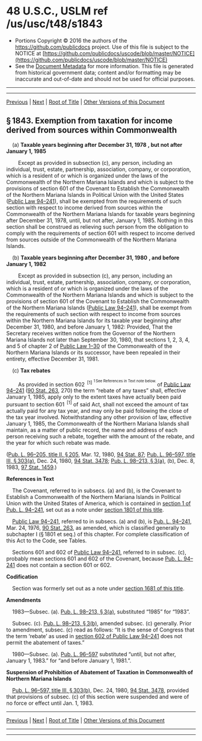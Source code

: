 ---
---

# 48 U.S.C., USLM ref /us/usc/t48/s1843

* Portions Copyright © 2016 the authors of the https://github.com/publicdocs project.
  Use of this file is subject to the NOTICE at [https://github.com/publicdocs/uscode/blob/master/NOTICE](https://github.com/publicdocs/uscode/blob/master/NOTICE)
* See the [Document Metadata](././../../../../..//README.md) for more information.
  This file is generated from historical government data; content and/or formatting may be inaccurate and out-of-date and should not be used for official purposes.

----------
----------

[Previous](./../../../../..//us/usc/t48/ch17/schIII/m__us_usc_t48_s1842.md) | [Next](./../../../../..//us/usc/t48/ch17/schIII/m__us_usc_t48_s1844.md) | [Root of Title](./../../../../../) | [Other Versions of this Document](https://publicdocs.github.io/go/links?ns=uslm&ref=%2Fus%2Fusc%2Ft48%2Fs1843)

## § 1843. Exemption from taxation for income derived from sources within Commonwealth

    (a) __Taxable years beginning after__  __December 31, 1978__  __, but not after__  __January 1, 1985__ 

        Except as provided in subsection (c), any person, including an individual, trust, estate, partnership, association, company, or corporation, which is a resident of or which is organized under the laws of the Commonwealth of the Northern Mariana Islands and which is subject to the provisions of section 601 of the Covenant to Establish the Commonwealth of the Northern Mariana Islands in Political Union with the United States ([Public Law 94–241][/us/pl/94/241]), shall be exempted from the requirements of such section with respect to income derived from sources within the Commonwealth of the Northern Mariana Islands for taxable years beginning after December 31, 1978, until, but not after, January 1, 1985. Nothing in this section shall be construed as relieving such person from the obligation to comply with the requirements of section 601 with respect to income derived from sources outside of the Commonwealth of the Northern Mariana Islands.

    (b) __Taxable years beginning after__  __December 31, 1980__  __, and before__  __January 1, 1982__ 

        Except as provided in subsection (c), any person, including an individual, trust, estate, partnership, association, company, or corporation, which is a resident of or which is organized under the laws of the Commonwealth of the Northern Mariana Islands and which is subject to the provisions of section 601 of the Covenant to Establish the Commonwealth of the Northern Mariana Islands ([Public Law 94–241][/us/pl/94/241]), shall be exempt from the requirements of such section with respect to income from sources within the Northern Mariana Islands for its taxable year beginning after December 31, 1980, and before January 1, 1982: Provided, That the Secretary receives written notice from the Governor of the Northern Mariana Islands not later than September 30, 1980, that sections 1, 2, 3, 4, and 5 of chapter 2 of [Public Law 1–30][/us/pl/1/30] of the Commonwealth of the Northern Mariana Islands or its successor, have been repealed in their entirety, effective December 31, 1981.

    (c) __Tax rebates__ 

        As provided in section 602  <sup>\[1\]</sup>  <sup><sup> 1 See References in Text note below. </sup></sup>  of [Public Law 94–241][/us/pl/94/241] ([90 Stat. 263][/us/stat/90/263], 270) the term “rebate of any taxes” shall, effective January 1, 1985, apply only to the extent taxes have actually been paid pursuant to section 601  <sup>\[1\]</sup>  of said Act, shall not exceed the amount of tax actually paid for any tax year, and may only be paid following the close of the tax year involved. Notwithstanding any other provision of law, effective January 1, 1985, the Commonwealth of the Northern Mariana Islands shall maintain, as a matter of public record, the name and address of each person receiving such a rebate, together with the amount of the rebate, and the year for which such rebate was made.

([Pub. L. 96–205, title II, § 205][/us/pl/96/205/s205], Mar. 12, 1980, [94 Stat. 87][/us/stat/94/87]; [Pub. L. 96–597, title III, § 303(a)][/us/pl/96/597/s303/a], Dec. 24, 1980, [94 Stat. 3478][/us/stat/94/3478]; [Pub. L. 98–213, § 3(a)][/us/pl/98/213/s3/a], (b), Dec. 8, 1983, [97 Stat. 1459][/us/stat/97/1459].)

 __References in Text__ 

    The Covenant, referred to in subsecs. (a) and (b), is the Covenant to Establish a Commonwealth of the Northern Mariana Islands in Political Union with the United States of America, which is contained in [section 1 of Pub. L. 94–241][/us/pl/94/241/s1], set out as a note under [section 1801 of this title][/us/usc/t48/s1801].

    [Public Law 94–241][/us/pl/94/241], referred to in subsecs. (a) and (b), is [Pub. L. 94–241][/us/pl/94/241], Mar. 24, 1976, [90 Stat. 263][/us/stat/90/263], as amended, which is classified generally to subchapter I (§ 1801 et seq.) of this chapter. For complete classification of this Act to the Code, see Tables.

    Sections 601 and 602 of [Public Law 94–241][/us/pl/94/241], referred to in subsec. (c), probably mean sections 601 and 602 of the Covenant, because [Pub. L. 94–241][/us/pl/94/241] does not contain a section 601 or 602.

 __Codification__ 

    Section was formerly set out as a note under [section 1681 of this title][/us/usc/t48/s1681].

 __Amendments__ 

    1983—Subsec. (a). [Pub. L. 98–213, § 3(a)][/us/pl/98/213/s3/a], substituted “1985” for “1983”.

    Subsec. (c). [Pub. L. 98–213, § 3(b)][/us/pl/98/213/s3/b], amended subsec. (c) generally. Prior to amendment, subsec. (c) read as follows: “It is the sense of Congress that the term ‘rebate’ as used in [section 602 of Public Law 94–241][/us/pl/94/241/s602] does not permit the abatement of taxes.”

    1980—Subsec. (a). [Pub. L. 96–597][/us/pl/96/597] substituted “until, but not after, January 1, 1983.” for “and before January 1, 1981.”.

 __Suspension of Prohibition of Abatement of Taxation in Commonwealth of Northern Mariana Islands__ 

    [Pub. L. 96–597, title III, § 303(b)][/us/pl/96/597/s303/b], Dec. 24, 1980, [94 Stat. 3478][/us/stat/94/3478], provided that provisions of subsec. (c) of this section were suspended and were of no force or effect until Jan. 1, 1983.

----------

[Previous](./../../../../..//us/usc/t48/ch17/schIII/m__us_usc_t48_s1842.md) | [Next](./../../../../..//us/usc/t48/ch17/schIII/m__us_usc_t48_s1844.md) | [Root of Title](./../../../../../) | [Other Versions of this Document](https://publicdocs.github.io/go/links?ns=uslm&ref=%2Fus%2Fusc%2Ft48%2Fs1843)

----------
----------

[/us/pl/94/241]: https://publicdocs.github.io/go/links?ns=uslm&ref=%2Fus%2Fpl%2F94%2F241
[/us/pl/94/241]: https://publicdocs.github.io/go/links?ns=uslm&ref=%2Fus%2Fpl%2F94%2F241
[/us/pl/1/30]: https://publicdocs.github.io/go/links?ns=uslm&ref=%2Fus%2Fpl%2F1%2F30
[/us/pl/94/241]: https://publicdocs.github.io/go/links?ns=uslm&ref=%2Fus%2Fpl%2F94%2F241
[/us/stat/90/263]: https://publicdocs.github.io/go/links?ns=uslm&ref=%2Fus%2Fstat%2F90%2F263
[/us/pl/96/205/s205]: https://publicdocs.github.io/go/links?ns=uslm&ref=%2Fus%2Fpl%2F96%2F205%2Fs205
[/us/stat/94/87]: https://publicdocs.github.io/go/links?ns=uslm&ref=%2Fus%2Fstat%2F94%2F87
[/us/pl/96/597/s303/a]: https://publicdocs.github.io/go/links?ns=uslm&ref=%2Fus%2Fpl%2F96%2F597%2Fs303%2Fa
[/us/stat/94/3478]: https://publicdocs.github.io/go/links?ns=uslm&ref=%2Fus%2Fstat%2F94%2F3478
[/us/pl/98/213/s3/a]: https://publicdocs.github.io/go/links?ns=uslm&ref=%2Fus%2Fpl%2F98%2F213%2Fs3%2Fa
[/us/stat/97/1459]: https://publicdocs.github.io/go/links?ns=uslm&ref=%2Fus%2Fstat%2F97%2F1459
[/us/pl/94/241/s1]: https://publicdocs.github.io/go/links?ns=uslm&ref=%2Fus%2Fpl%2F94%2F241%2Fs1
[/us/usc/t48/s1801]: https://publicdocs.github.io/go/links?ns=uslm&ref=%2Fus%2Fusc%2Ft48%2Fs1801
[/us/pl/94/241]: https://publicdocs.github.io/go/links?ns=uslm&ref=%2Fus%2Fpl%2F94%2F241
[/us/pl/94/241]: https://publicdocs.github.io/go/links?ns=uslm&ref=%2Fus%2Fpl%2F94%2F241
[/us/stat/90/263]: https://publicdocs.github.io/go/links?ns=uslm&ref=%2Fus%2Fstat%2F90%2F263
[/us/pl/94/241]: https://publicdocs.github.io/go/links?ns=uslm&ref=%2Fus%2Fpl%2F94%2F241
[/us/pl/94/241]: https://publicdocs.github.io/go/links?ns=uslm&ref=%2Fus%2Fpl%2F94%2F241
[/us/usc/t48/s1681]: https://publicdocs.github.io/go/links?ns=uslm&ref=%2Fus%2Fusc%2Ft48%2Fs1681
[/us/pl/98/213/s3/a]: https://publicdocs.github.io/go/links?ns=uslm&ref=%2Fus%2Fpl%2F98%2F213%2Fs3%2Fa
[/us/pl/98/213/s3/b]: https://publicdocs.github.io/go/links?ns=uslm&ref=%2Fus%2Fpl%2F98%2F213%2Fs3%2Fb
[/us/pl/94/241/s602]: https://publicdocs.github.io/go/links?ns=uslm&ref=%2Fus%2Fpl%2F94%2F241%2Fs602
[/us/pl/96/597]: https://publicdocs.github.io/go/links?ns=uslm&ref=%2Fus%2Fpl%2F96%2F597
[/us/pl/96/597/s303/b]: https://publicdocs.github.io/go/links?ns=uslm&ref=%2Fus%2Fpl%2F96%2F597%2Fs303%2Fb
[/us/stat/94/3478]: https://publicdocs.github.io/go/links?ns=uslm&ref=%2Fus%2Fstat%2F94%2F3478


